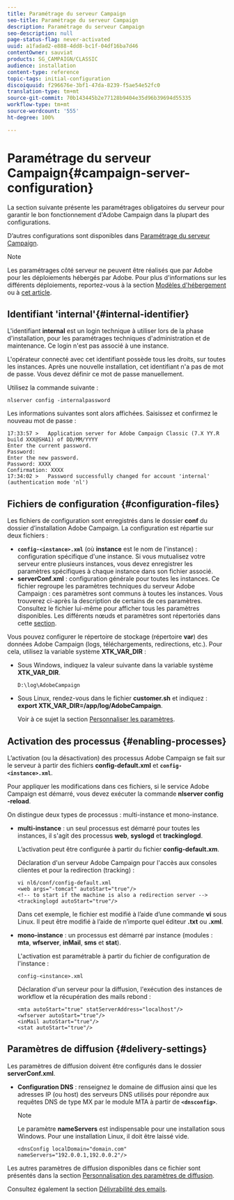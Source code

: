 ```yaml
---
title: Paramétrage du serveur Campaign
seo-title: Paramétrage du serveur Campaign
description: Paramétrage du serveur Campaign
seo-description: null
page-status-flag: never-activated
uuid: a1fadad2-e888-4dd8-bc1f-04df16ba7d46
contentOwner: sauviat
products: SG_CAMPAIGN/CLASSIC
audience: installation
content-type: reference
topic-tags: initial-configuration
discoiquuid: f296676e-3bf1-47da-8239-f5ae54e52fc0
translation-type: tm+mt
source-git-commit: 70b143445b2e77128b9404e35d96b39694d55335
workflow-type: tm+mt
source-wordcount: '555'
ht-degree: 100%

---
```



# Paramétrage du serveur Campaign{#campaign-server-configuration}

La section suivante présente les paramétrages obligatoires du serveur pour garantir le bon fonctionnement d&#39;Adobe Campaign dans la plupart des configurations.

D’autres configurations sont disponibles dans [Paramétrage du serveur Campaign](../../installation/using/configuring-campaign-server.md).

>[!NOTE]
>
>Les paramétrages côté serveur ne peuvent être réalisés que par Adobe pour les déploiements hébergés par Adobe. Pour plus d&#39;informations sur les différents déploiements, reportez-vous à la section [Modèles d&#39;hébergement](../../installation/using/hosting-models.md) ou à [cet article](https://helpx.adobe.com/fr/campaign/kb/acc-on-prem-vs-hosted.html).

## Identifiant &#39;internal&#39;{#internal-identifier}

L&#39;identifiant **internal** est un login technique à utiliser lors de la phase d&#39;installation, pour les paramétrages techniques d&#39;administration et de maintenance. Ce login n&#39;est pas associé à une instance.

L&#39;opérateur connecté avec cet identifiant possède tous les droits, sur toutes les instances. Après une nouvelle installation, cet identifiant n&#39;a pas de mot de passe. Vous devez définir ce mot de passe manuellement.

Utilisez la commande suivante :

```
nlserver config -internalpassword
```

Les informations suivantes sont alors affichées. Saisissez et confirmez le nouveau mot de passe :

```
17:33:57 >   Application server for Adobe Campaign Classic (7.X YY.R build XXX@SHA1) of DD/MM/YYYY
Enter the current password.
Password:
Enter the new password.
Password: XXXX
Confirmation: XXXX
17:34:02 >   Password successfully changed for account 'internal' (authentication mode 'nl')
```

## Fichiers de configuration {#configuration-files}

Les fichiers de configuration sont enregistrés dans le dossier **conf** du dossier d’installation Adobe Campaign. La configuration est répartie sur deux fichiers :

* **`config-<instance>.xml`** (où **instance** est le nom de l&#39;instance) : configuration spécifique d&#39;une instance. Si vous mutualisez votre serveur entre plusieurs instances, vous devez enregistrer les paramètres spécifiques à chaque instance dans son fichier associé.
* **serverConf.xml** : configuration générale pour toutes les instances. Ce fichier regroupe les paramètres techniques du serveur Adobe Campaign : ces paramètres sont communs à toutes les instances. Vous trouverez ci-après la description de certains de ces paramètres. Consultez le fichier lui-même pour afficher tous les paramètres disponibles. Les différents nœuds et paramètres sont répertoriés dans cette [section](../../installation/using/the-server-configuration-file.md).

Vous pouvez configurer le répertoire de stockage (répertoire **var**) des données Adobe Campaign (logs, téléchargements, redirections, etc.). Pour cela, utilisez la variable système **XTK_VAR_DIR** :

* Sous Windows, indiquez la valeur suivante dans la variable système **XTK_VAR_DIR**.

   ```
   D:\log\AdobeCampaign
   ```

* Sous Linux, rendez-vous dans le fichier **customer.sh** et indiquez : **export XTK_VAR_DIR=/app/log/AdobeCampaign**.

   Voir à ce sujet la section [Personnaliser les paramètres](../../installation/using/installing-packages-with-linux.md#personalizing-parameters).

## Activation des processus {#enabling-processes}

L’activation (ou la désactivation) des processus Adobe Campaign se fait sur le serveur à partir des fichiers **config-default.xml** et **`config-<instance>.xml`**.

Pour appliquer les modifications dans ces fichiers, si le service Adobe Campaign est démarré, vous devez exécuter la commande **nlserver config -reload**.

On distingue deux types de processus : multi-instance et mono-instance.

* **multi-instance** : un seul processus est démarré pour toutes les instances, il s&#39;agit des processus **web**, **syslogd** et **trackinglogd**.

   L’activation peut être configurée à partir du fichier **config-default.xm**.

   Déclaration d&#39;un serveur Adobe Campaign pour l&#39;accès aux consoles clientes et pour la redirection (tracking) :

   ```
   vi nl6/conf/config-default.xml
   <web args="-tomcat" autoStart="true"/>  
   <!-- to start if the machine is also a redirection server -->  
   <trackinglogd autoStart="true"/>
   ```

   Dans cet exemple, le fichier est modifié à l’aide d’une commande **vi** sous Linux. Il peut être modifié à l’aide de n’importe quel éditeur **.txt** ou **.xml**.

* **mono-instance** : un processus est démarré par instance (modules : **mta**, **wfserver**, **inMail**, **sms** et **stat**).

   L&#39;activation est paramétrable à partir du fichier de configuration de l&#39;instance :

   ```
   config-<instance>.xml
   ```

   Déclaration d&#39;un serveur pour la diffusion, l&#39;exécution des instances de workflow et la récupération des mails rebond :

   ```
   <mta autoStart="true" statServerAddress="localhost"/>
   <wfserver autoStart="true"/>  
   <inMail autoStart="true"/>
   <stat autoStart="true"/>
   ```

## Paramètres de diffusion {#delivery-settings}

Les paramètres de diffusion doivent être configurés dans le dossier **serverConf.xml**.

* **Configuration DNS** : renseignez le domaine de diffusion ainsi que les adresses IP (ou host) des serveurs DNS utilisés pour répondre aux requêtes DNS de type MX par le module MTA à partir de **`<dnsconfig>`**.

   >[!NOTE]
   >
   >Le paramètre **nameServers** est indispensable pour une installation sous Windows. Pour une installation Linux, il doit être laissé vide.

   ```
   <dnsConfig localDomain="domain.com" nameServers="192.0.0.1,192.0.0.2"/>
   ```

Les autres paramètres de diffusion disponibles dans ce fichier sont présentés dans la section [Personnalisation des paramètres de diffusion](../../installation/using/configuring-campaign-server.md#personalizing-delivery-parameters).

Consultez également la section [Délivrabilité des emails](../../installation/using/email-deliverability.md).
